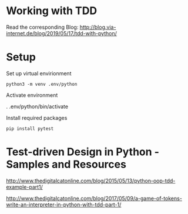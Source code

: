 # Working with TDD

Read the corresponding Blog: http://blog.via-internet.de/blog/2019/05/17/tdd-with-python/

# Setup

Set up virtual envirionment

    python3 -m venv .env/python

Activate environment

   . .env/python/bin/activate

Install required packages

    pip install pytest
    
# Test-driven Design in Python - Samples and Resources

http://www.thedigitalcatonline.com/blog/2015/05/13/python-oop-tdd-example-part1/

http://www.thedigitalcatonline.com/blog/2017/05/09/a-game-of-tokens-write-an-interpreter-in-python-with-tdd-part-1/
